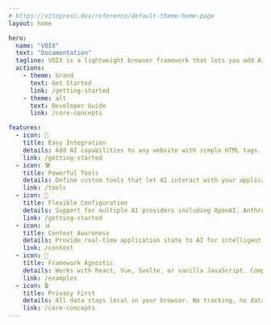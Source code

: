 ```yaml
---
# https://vitepress.dev/reference/default-theme-home-page
layout: home

hero:
  name: "VOIX"
  text: "Documentation"
  tagline: VOIX is a lightweight browser framework that lets you add AI assistants to any website using just HTML. You define tools with <tool> tags and provide state with <context>, and the VOIX Chrome extension turns these into structured API calls the assistant can use—without touching your layout, styles, or data privacy.
  actions:
    - theme: brand
      text: Get Started
      link: /getting-started
    - theme: alt
      text: Developer Guide
      link: /core-concepts

features:
  - icon: 🚀
    title: Easy Integration
    details: Add AI capabilities to any website with simple HTML tags. No complex setup or API integration required.
    link: /getting-started
  - icon: 🛠️
    title: Powerful Tools
    details: Define custom tools that let AI interact with your application through a declarative, HTML-based API.
    link: /tools
  - icon: 🔧
    title: Flexible Configuration
    details: Support for multiple AI providers including OpenAI, Anthropic, Azure, and local models with Ollama.
    link: /getting-started
  - icon: 📊
    title: Context Awareness
    details: Provide real-time application state to AI for intelligent, contextual responses.
    link: /context
  - icon: 🎯
    title: Framework Agnostic
    details: Works with React, Vue, Svelte, or vanilla JavaScript. Complete examples for all major frameworks.
    link: /examples
  - icon: 🔒
    title: Privacy First
    details: All data stays local in your browser. No tracking, no data collection, complete user control.
    link: /core-concepts
---
```


